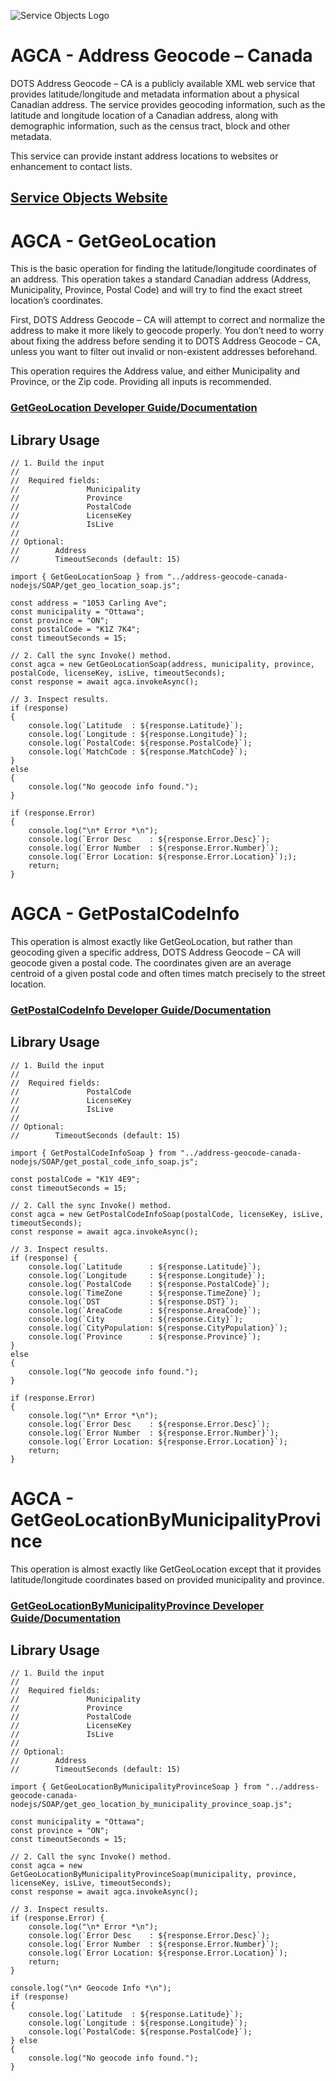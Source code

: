 ﻿![Service Objects Logo](https://www.serviceobjects.com/wp-content/uploads/2021/05/SO-Logo-with-TM.gif "Service Objects Logo")

# AGCA - Address Geocode – Canada 

DOTS Address Geocode – CA is a publicly available XML web service that provides latitude/longitude and metadata information about a physical Canadian address. The service provides geocoding information, such as the latitude and longitude location of a Canadian address, along with demographic information, such as the census tract, block and other metadata.

This service can provide instant address locations to websites or enhancement to contact lists.

## [Service Objects Website](https://serviceobjects.com)

# AGCA - GetGeoLocation

This is the basic operation for finding the latitude/longitude coordinates of an address. This operation takes a standard Canadian address (Address, Municipality, Province, Postal Code) and will try to find the exact street location’s coordinates. 

First, DOTS Address Geocode – CA will attempt to correct and normalize the address to make it more likely to geocode properly. You don’t need to worry about fixing the address before sending it to DOTS Address Geocode – CA, unless you want to filter out invalid or non-existent addresses beforehand.

This operation requires the Address value, and either Municipality and Province, or the Zip code. Providing all inputs is recommended.

### [GetGeoLocation Developer Guide/Documentation](https://www.serviceobjects.com/docs/dots-address-geocode-canada/agca-operations/agca-getgeolocation-recommended/)

## Library Usage

```
// 1. Build the input
//
//  Required fields:
//               Municipality 
//               Province
//               PostalCode
//               LicenseKey
//               IsLive
// 
// Optional:
//        Address
//        TimeoutSeconds (default: 15)

import { GetGeoLocationSoap } from "../address-geocode-canada-nodejs/SOAP/get_geo_location_soap.js";

const address = "1053 Carling Ave";
const municipality = "Ottawa";
const province = "ON";
const postalCode = "K1Z 7K4";
const timeoutSeconds = 15;

// 2. Call the sync Invoke() method.
const agca = new GetGeoLocationSoap(address, municipality, province, postalCode, licenseKey, isLive, timeoutSeconds);
const response = await agca.invokeAsync();

// 3. Inspect results.
if (response)
{
    console.log(`Latitude  : ${response.Latitude}`);
    console.log(`Longitude : ${response.Longitude}`);
    console.log(`PostalCode: ${response.PostalCode}`);
    console.log(`MatchCode : ${response.MatchCode}`);
} 
else
{
    console.log("No geocode info found.");
}

if (response.Error) 
{
    console.log("\n* Error *\n");
    console.log(`Error Desc    : ${response.Error.Desc}`);
    console.log(`Error Number  : ${response.Error.Number}`);
    console.log(`Error Location: ${response.Error.Location}`););
    return;
}
```

# AGCA - GetPostalCodeInfo 

This operation is almost exactly like GetGeoLocation, but rather than geocoding given a specific address, DOTS Address Geocode – CA will geocode given a postal code. The coordinates given are an average centroid of a given postal code and often times match precisely to the street location.

### [GetPostalCodeInfo  Developer Guide/Documentation](https://www.serviceobjects.com/docs/dots-address-geocode-canada/agca-operations/agca-getpostalcodeinfo/)

## Library Usage

```
// 1. Build the input
//
//  Required fields:
//               PostalCode
//               LicenseKey
//               IsLive
// 
// Optional:
//        TimeoutSeconds (default: 15)

import { GetPostalCodeInfoSoap } from "../address-geocode-canada-nodejs/SOAP/get_postal_code_info_soap.js";

const postalCode = "K1Y 4E9";
const timeoutSeconds = 15;

// 2. Call the sync Invoke() method.
const agca = new GetPostalCodeInfoSoap(postalCode, licenseKey, isLive, timeoutSeconds);
const response = await agca.invokeAsync();

// 3. Inspect results.
if (response) {
    console.log(`Latitude      : ${response.Latitude}`);
    console.log(`Longitude     : ${response.Longitude}`);
    console.log(`PostalCode    : ${response.PostalCode}`);
    console.log(`TimeZone      : ${response.TimeZone}`);
    console.log(`DST           : ${response.DST}`);
    console.log(`AreaCode      : ${response.AreaCode}`);
    console.log(`City          : ${response.City}`);
    console.log(`CityPopulation: ${response.CityPopulation}`);
    console.log(`Province      : ${response.Province}`);
} 
else 
{
    console.log("No geocode info found.");
}

if (response.Error)
{
    console.log("\n* Error *\n");
    console.log(`Error Desc    : ${response.Error.Desc}`);
    console.log(`Error Number  : ${response.Error.Number}`);
    console.log(`Error Location: ${response.Error.Location}`);
    return;
}
```

# AGCA - GetGeoLocationByMunicipalityProvince

This operation is almost exactly like GetGeoLocation except that it provides latitude/longitude coordinates based on provided municipality and province.

### [GetGeoLocationByMunicipalityProvince Developer Guide/Documentation](https://www.serviceobjects.com/docs/dots-address-geocode-canada/agca-operations/agca-getgeolocationbymunicipalityprovince/)

## Library Usage

```
// 1. Build the input
//
//  Required fields:
//               Municipality 
//               Province
//               PostalCode
//               LicenseKey
//               IsLive
// 
// Optional:
//        Address
//        TimeoutSeconds (default: 15)

import { GetGeoLocationByMunicipalityProvinceSoap } from "../address-geocode-canada-nodejs/SOAP/get_geo_location_by_municipality_province_soap.js";

const municipality = "Ottawa";
const province = "ON";
const timeoutSeconds = 15;

// 2. Call the sync Invoke() method.
const agca = new GetGeoLocationByMunicipalityProvinceSoap(municipality, province, licenseKey, isLive, timeoutSeconds);
const response = await agca.invokeAsync();

// 3. Inspect results.
if (response.Error) {
    console.log("\n* Error *\n");
    console.log(`Error Desc    : ${response.Error.Desc}`);
    console.log(`Error Number  : ${response.Error.Number}`);
    console.log(`Error Location: ${response.Error.Location}`);
    return;
}

console.log("\n* Geocode Info *\n");
if (response)
{
    console.log(`Latitude  : ${response.Latitude}`);
    console.log(`Longitude : ${response.Longitude}`);
    console.log(`PostalCode: ${response.PostalCode}`);
} else 
{
    console.log("No geocode info found.");
}
```

